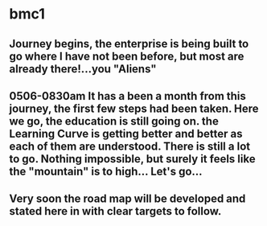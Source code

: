 # bmc1
Journey begins, the enterprise is being built to go where I have not been before, but most are already there!...you "Aliens"
-----
0506-0830am
It has a been a month from this journey, the first few steps had been taken. Here we go, the education is still going on.
the Learning Curve is getting better and better as each of them are understood.
There is still a lot to go. Nothing impossible, but surely it feels like the "mountain" is to high...
Let's go...
-----
Very soon the road map will be developed and stated here in with clear targets to follow.
-----

